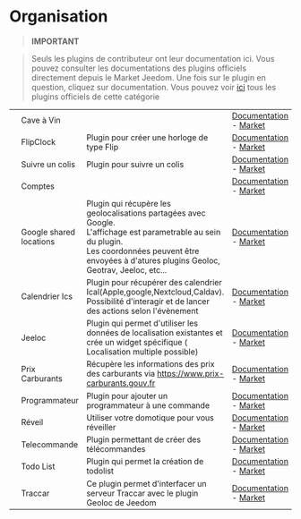 
# Organisation


>**IMPORTANT**

>Seuls les plugins de contributeur ont leur documentation ici. Vous pouvez consulter les documentations des plugins officiels directement depuis le Market Jeedom. Une fois sur le plugin en question, cliquez sur documentation.
>Vous pouvez voir [ici](https://market.jeedom.com/index.php?v=d&p=market&type=plugin&categorie=organization) tous les plugins officiels de cette catégorie

| | | | |
|--- | --- | --- | ---|
|<img src="CaveVin/CaveVin_icon.png" class="pluginLogo" width="100" />|Cave à Vin||[Documentation](https://mika-nt28.github.io/Documentations/CaveVin/#language#/) - [Market](https://market.jeedom.com/index.php?v=d&p=market_display&id=1980)|
|<img src="FlipClock/FlipClock_icon.png" class="pluginLogo" width="100" />|FlipClock|Plugin pour créer une horloge de type Flip|[Documentation](https://github.com/cyrilphoenix71/jeedom_FlipClock/blob/stable/doc/fr_FR/index.asciidoc) - [Market](https://market.jeedom.com/index.php?v=d&p=market_display&id=3091)|
|<img src="Suivreuncolis/Suivreuncolis_icon.png" class="pluginLogo" width="100" />|Suivre un colis|Plugin pour suivre un colis|[Documentation](https://floman321.github.io/Suivreuncolis/#language#/) - [Market](https://market.jeedom.com/index.php?v=d&p=market_display&id=2404)|
|<img src="comptes/comptes_icon.png" class="pluginLogo" width="100" />|Comptes||[Documentation](https://koleos6.github.io/comptes/#language#/) - [Market](https://market.jeedom.com/index.php?v=d&p=market_display&id=1399)|
|<img src="gsl/gsl_icon.png" class="pluginLogo" width="100" />|Google shared locations|Plugin qui récupère les geolocalisations partagées avec Google.<br />L'affichage est parametrable au sein du plugin.<br />Les coordonnées peuvent être envoyées à d'atures plugins Geoloc, Geotrav, Jeeloc, etc...|[Documentation](https://yoan-m.github.io/jeedom_gsl/#language#/) - [Market](https://market.jeedom.com/index.php?v=d&p=market_display&id=3422)|
|<img src="ics/ics_icon.png" class="pluginLogo" width="100" />|Calendrier Ics|Plugin pour récupérer des calendrier Ical(Apple,google,Nextcloud,Caldav). Possibilité d'interagir et de lancer des actions selon l'évènement|[Documentation](https://zyg0m4t1k.github.io/ics/#language#/) - [Market](https://market.jeedom.com/index.php?v=d&p=market_display&id=3108)|
|<img src="jeeloc/jeeloc_icon.png" class="pluginLogo" width="100" />|Jeeloc|Plugin qui permet d'utiliser les données de localisation existantes et crée un widget spécifique ( Localisation multiple possible)|[Documentation](https://zyg0m4t1k.github.io/jeeloc/#language#/) - [Market](https://market.jeedom.com/index.php?v=d&p=market_display&id=3404)|
|<img src="prixcarburants/prixcarburants_icon.png" class="pluginLogo" width="100" />|Prix Carburants|Récupère les informations des prix des carburants via https://www.prix-carburants.gouv.fr|[Documentation](https://jeedom.github.io/prixcarburants/#language#/) - [Market](https://market.jeedom.com/index.php?v=d&p=market_display&id=3984)|
|<img src="programmateur/programmateur_icon.png" class="pluginLogo" width="100" />|Programmateur|Plugin pour ajouter un programmateur à une commande|[Documentation](https://caelion.github.io/jeedom-plugins-documentation/Programmateur/#language#/) - [Market](https://market.jeedom.com/index.php?v=d&p=market_display&id=3942)|
|<img src="reveil/reveil_icon.png" class="pluginLogo" width="100" />|Réveil|Utiliser votre domotique pour vous réveiller|[Documentation](https://mika-nt28.github.io/Documentations/reveil/#language#/) - [Market](https://market.jeedom.com/index.php?v=d&p=market_display&id=2775)|
|<img src="telco/telco_icon.png" class="pluginLogo" width="100" />|Telecommande|Plugin permettant de créer des télécommandes|[Documentation](https://zyg0m4t1k.github.io/telco/#language#/) - [Market](https://market.jeedom.com/index.php?v=d&p=market_display&id=2861)|
|<img src="todo/todo_icon.png" class="pluginLogo" width="100" />|Todo List|Plugin qui permet la création de todolist|[Documentation](https://zyg0m4t1k.github.io/todo/#language#/) - [Market](https://market.jeedom.com/index.php?v=d&p=market_display&id=1976)|
|<img src="traccar/traccar_icon.png" class="pluginLogo" width="100" />|Traccar|Ce plugin permet d'interfacer un serveur Traccar avec le plugin Geoloc de Jeedom|[Documentation](http://dough29.github.io/Jeedom-Traccar/fr_FR/) - [Market](https://market.jeedom.com/index.php?v=d&p=market_display&id=2518)|
